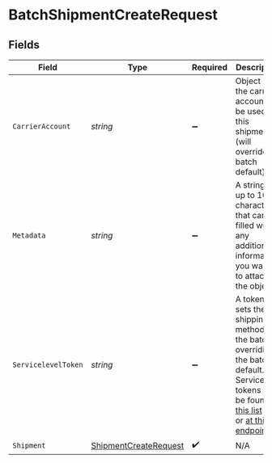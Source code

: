 # BatchShipmentCreateRequest


## Fields

| Field                                                                                                                                                                                                                                  | Type                                                                                                                                                                                                                                   | Required                                                                                                                                                                                                                               | Description                                                                                                                                                                                                                            | Example                                                                                                                                                                                                                                |
| -------------------------------------------------------------------------------------------------------------------------------------------------------------------------------------------------------------------------------------- | -------------------------------------------------------------------------------------------------------------------------------------------------------------------------------------------------------------------------------------- | -------------------------------------------------------------------------------------------------------------------------------------------------------------------------------------------------------------------------------------- | -------------------------------------------------------------------------------------------------------------------------------------------------------------------------------------------------------------------------------------- | -------------------------------------------------------------------------------------------------------------------------------------------------------------------------------------------------------------------------------------- |
| `CarrierAccount`                                                                                                                                                                                                                       | *string*                                                                                                                                                                                                                               | :heavy_minus_sign:                                                                                                                                                                                                                     | Object ID of the carrier account to be used for this shipment (will override batch default)                                                                                                                                            | a4391cd4ab974f478f55dc08b5c8e3b3                                                                                                                                                                                                       |
| `Metadata`                                                                                                                                                                                                                             | *string*                                                                                                                                                                                                                               | :heavy_minus_sign:                                                                                                                                                                                                                     | A string of up to 100 characters that can be filled with any additional information you want <br/>to attach to the object.                                                                                                             | SHIPMENT #1                                                                                                                                                                                                                            |
| `ServicelevelToken`                                                                                                                                                                                                                    | *string*                                                                                                                                                                                                                               | :heavy_minus_sign:                                                                                                                                                                                                                     | A token that sets the shipping method for the batch, overriding the batch default. <br/>Servicelevel tokens can be found <a href="#tag/Service-Levels">in this list</a> <br/>or <a href="#operation/ListCarrierAccounts">at this endpoint</a>. | fedex_ground                                                                                                                                                                                                                           |
| `Shipment`                                                                                                                                                                                                                             | [ShipmentCreateRequest](../../Models/Components/ShipmentCreateRequest.md)                                                                                                                                                              | :heavy_check_mark:                                                                                                                                                                                                                     | N/A                                                                                                                                                                                                                                    |                                                                                                                                                                                                                                        |